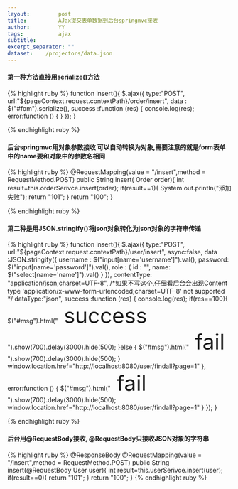 ```yaml
---
layout:     	post
title:     		AJax提交表单数据到后台springmvc接收
author:     	YY
tags:           ajax
subtitle:    	
excerpt_separator: ""
dataset:    /projectors/data.json
---
```


<h4>第一种方法直接用serialize()方法</h4>
{% highlight ruby %}
function insert(){
        $.ajax({
            type:"POST",
            url:"${pageContext.request.contextPath}/order/insert",
            data : $("#fom").serialize(),             
            success  :function (res) {
                console.log(res); 
            error:function () {                
            }
        });
}

{% endhighlight ruby %}

<h4>后台springmvc用对象参数接收 可以自动转换为对象,需要注意的就是form表单中的name要和对象中的参数名相同</h4>
{% highlight ruby %}
@RequestMapping(value = "/insert",method = RequestMethod.POST)
        public String insert( Order order){
           int result=this.orderSerivce.insert(order);
           if(result==1){
               System.out.println("添加失败");
               return "101";
           }
           return "100";
        }


{% endhighlight ruby %}

<h4>第二种是用JSON.stringify()将json对象转化为json对象的字符串传递</h4>


{% highlight ruby %}
function insert(){
        $.ajax({
            type:"POST",
            url:"${pageContext.request.contextPath}/user/insert",
            async:false,
            data :JSON.stringify({
                username : $("input[name='username']").val(),
                password: $("input[name='password']").val(),
                role : {
                    id : "",
                    name: $("select[name='name']").val()
                }
            }),
            contentType: "application/json;charset=UTF-8",
          /*如果不写这个,仔细看后台会出现Content type 'application/x-www-form-urlencoded;charset=UTF-8' not supported   */ 
            dataType:"json",
            success  :function (res) {
                console.log(res);
                if(res==100){
                    $("#msg").html("<font size='60px'> success </font>").show(700).delay(3000).hide(500);
                }else {
                    $("#msg").html("<font size='60px'>  fail </font>").show(700).delay(3000).hide(500);
                }
                window.location.href="http://localhost:8080/user/findall?page=1"
            },
            error:function () {
                $("#msg").html("<font size='60px'>  fail </font>").show(700).delay(3000).hide(500);
                window.location.href="http://localhost:8080/user/findall?page=1"
            }
        });
    }

{% endhighlight ruby %}


<h4>后台用@RequestBody接收, @RequestBody只接收JSON对象的字符串</h4>


{% highlight ruby %}
@ResponseBody
@RequestMapping(value = "/insert",method = RequestMethod.POST)
public String insert(@RequestBody User user){
   int result=this.userSerivce.insert(user);
   if(result==0){
       return "101";
   }
   return "100";
}
{% endhighlight ruby %}
